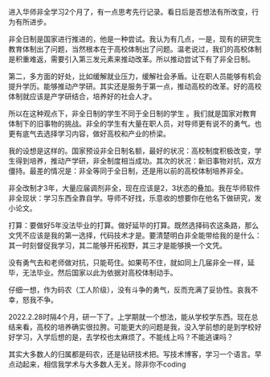进入华师非全学习2个月了，有一点思考先行记录。看日后是否想法有所改变，行为有所进步。

非全日制是国家进行推进的，他是一种尝试。我认为有几点，一是，现有的研究生教育体制出了问题，当然根本在于高校体制出了问题。温老说过，我们的高校体制是积重难返，需要引入第三发元素来推动改革。所以推动尝试下有了非全日制。

第二，多方面的好处，比如缓解就业压力，缓解社会矛盾。让在职人员能够有机会提升学历。能够推动产学研。其实还是服务于第一点，推动高校的改革。好的高校体制就应该是产学研结合，培养好的社会人才。

所以在这种观点下，非全日制的学生不同于全日制的学生 。我们就是国家对教育体制下的旧事物的挑战。非全的学生有大量在职人员，对导师更有说不的勇气。也更有底气去选择学习内容，做好高校和产业的桥梁。

我的设想是这样的。国家预设非全日制名额，最好的状况：高校制度积极改变，学生得到培养，推动产学研，非全制度相当成功。其次的状况：新旧事物对抗，双方僵持。最差的情况是：非全等同于全日制，还是用以前的高校体制培养非全。

非全改制才3年，大量应届调剂非全，现在应该是2，3状态的叠加。我在华师软件非全现状：学习东西全靠自学。导师不好找，乐意收的想要你在他名下做研究，发小论文。

打算：要做好5年没法毕业的打算。做好延毕的打算。既然选择码农这条路，那么文凭不应该是我的第一选择，代码技术才是。要清楚明白非全能带给我的是什么：其一时刻督促我学习，其二能够开拓视野，其三才是能够换一个文凭。

没有勇气去和老师做对抗，只能苟住。如果苟不住，就如同上几届非全一样，延毕，无法毕业。然后国家以此为依据对高校体制动手。

仔细一想，作为码农（工人阶级），没有斗争的勇气，反而充满了妥协性。哀我不幸，怒我不争。

2022.2.28时隔4个月，研一下了。上学期就一个想法，能从学校学东西。现在总结来看，高校的培养确实很拉胯。可能更大的问题是我，没入学前想的是到学校好好学习，入学后想的是，去学校也太麻烦了。不能线上吗？不能逃课吗？

其实大多数人的归属都是码农，还是钻研技术把。写技术博客，学习一个语言。早点动起来，相信我学术与大多数人无关。除非你不coding